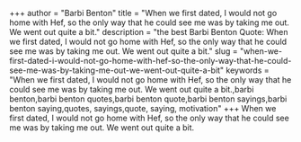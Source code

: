 +++
author = "Barbi Benton"
title = "When we first dated, I would not go home with Hef, so the only way that he could see me was by taking me out. We went out quite a bit."
description = "the best Barbi Benton Quote: When we first dated, I would not go home with Hef, so the only way that he could see me was by taking me out. We went out quite a bit."
slug = "when-we-first-dated-i-would-not-go-home-with-hef-so-the-only-way-that-he-could-see-me-was-by-taking-me-out-we-went-out-quite-a-bit"
keywords = "When we first dated, I would not go home with Hef, so the only way that he could see me was by taking me out. We went out quite a bit.,barbi benton,barbi benton quotes,barbi benton quote,barbi benton sayings,barbi benton saying,quotes, sayings,quote, saying, motivation"
+++
When we first dated, I would not go home with Hef, so the only way that he could see me was by taking me out. We went out quite a bit.

